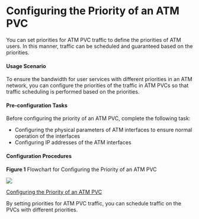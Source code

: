 Configuring the Priority of an ATM PVC
======================================

You can set priorities for ATM PVC traffic to define the
priorities of ATM users. In this manner, traffic can be scheduled
and guaranteed based on the priorities.

#### Usage Scenario

To ensure the bandwidth for
user services with different priorities in an ATM network, you can
configure the priorities of the traffic in ATM PVCs so that traffic
scheduling is performed based on the priorities.


#### Pre-configuration Tasks

Before configuring
the priority of an ATM PVC, complete the following task:

* Configuring the physical parameters of ATM interfaces to ensure
  normal operation of the interfaces
* Configuring IP addresses of the ATM interfaces

#### Configuration Procedures

**Figure 1** Flowchart for Configuring the Priority of an ATM PVC
  
![](images/fig_dc_ne_qos_cfg_01272201.png)


[Configuring the Priority of an ATM PVC](../../../../software/nev8r10_vrpv8r16/user/ne/dc_ne_qos_cfg_012724.html)

By setting priorities for ATM PVC traffic, you can schedule traffic on the PVCs with different priorities.